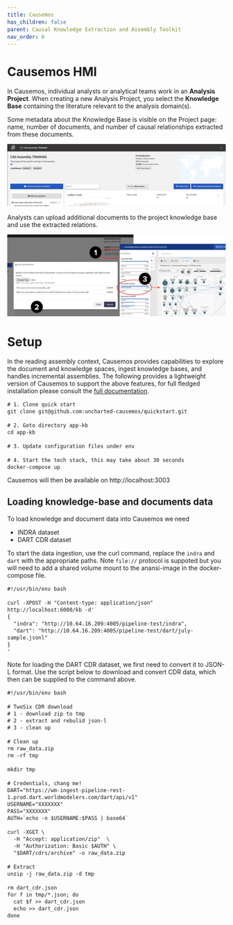 ```yaml
---
title: Causemos
has_children: false
parent: Causal Knowledge Extraction and Assembly Toolkit
nav_order: 6
---
```


# Causemos HMI

In Causemos, individual analysts or analytical teams work in an
**Analysis Project**. When creating a new Analysis Project, you select
the **Knowledge Base** containing the literature relevant to the
analysis domain(s).

Some metadata about the Knowledge Base is visible on the Project page:
name, number of documents, and number of causal relationships extracted
from these documents.

![Knowledge Base metadata on the Project page](../images/causemos/image23.jpg)

Analysts can upload additional documents to the project knowledge base
and use the extracted relations.

![Analysts can upload documents such as PDFs to the Knowledge Base and then filter the Knowledge Base Explorer to see causal statements extracted from them.](../images/causemos/image19.jpg)


# Setup
In the reading assembly context, Causemos provides capabilities to explore the document and knowledge spaces, ingest knowledge bases, and handles incremental assemblies. The following provides a lightweight version of Causemos to support the above features, for full fledged installation please consult the [full documentation](https://github.com/uncharted-causemos/quickstart#loading-knowledge-data).


```
# 1. Clone quick start
git clone git@github.com:uncharted-causemos/quickstart.git

# 2. Goto directory app-kb
cd app-kb

# 3. Update configuration files under env

# 4. Start the tech stack, this may take about 30 seconds
docker-compose up
```

Causemos will then be available on http://localhost:3003


## Loading knowledge-base and documents data
To load knowledge and document data into Causemos we need 
- INDRA dataset
- DART CDR dataset

To start the data ingestion, use the curl command, replace the `indra` and `dart` with the appropriate paths. Note `file://` protocol is suppoted but you will need to add a shared volume mount to the anansi-image in the docker-compose file.

```
#!/usr/bin/env bash

curl -XPOST -H "Content-type: application/json" http://localhost:6000/kb -d'
{
  "indra": "http://10.64.16.209:4005/pipeline-test/indra",
  "dart": "http://10.64.16.209:4005/pipeline-test/dart/july-sample.jsonl"
}
'
```


Note for loading the DART CDR dataset, we first need to convert it to JSON-L format. Use the script below to download and convert CDR data, which then can be supplied to the command above.

```
#!/usr/bin/env bash

# TwoSix CDR download
# 1 - download zip to tmp
# 2 - extract and rebulid json-l
# 3 - clean up

# Clean up
rm raw_data.zip
rm -rf tmp

mkdir tmp

# Credentials, chang me!
DART="https://wm-ingest-pipeline-rest-1.prod.dart.worldmodelers.com/dart/api/v1"
USERNAME="XXXXXXX"
PASS="XXXXXXX"
AUTH=`echo -n $USERNAME:$PASS | base64`

curl -XGET \
  -H "Accept: application/zip"  \
  -H "Authorization: Basic $AUTH" \
  "$DART/cdrs/archive" -o raw_data.zip

# Extract
unzip -j raw_data.zip -d tmp

rm dart_cdr.json
for f in tmp/*.json; do
  cat $f >> dart_cdr.json
  echo >> dart_cdr.json
done
```


